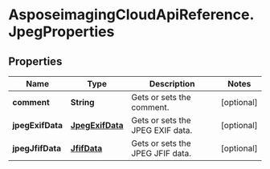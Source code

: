 # AsposeimagingCloudApiReference.JpegProperties

## Properties
Name | Type | Description | Notes
------------ | ------------- | ------------- | -------------
**comment** | **String** | Gets or sets the comment. | [optional] 
**jpegExifData** | [**JpegExifData**](JpegExifData.md) | Gets or sets the JPEG EXIF data. | [optional] 
**jpegJfifData** | [**JfifData**](JfifData.md) | Gets or sets the JPEG JFIF data. | [optional] 


